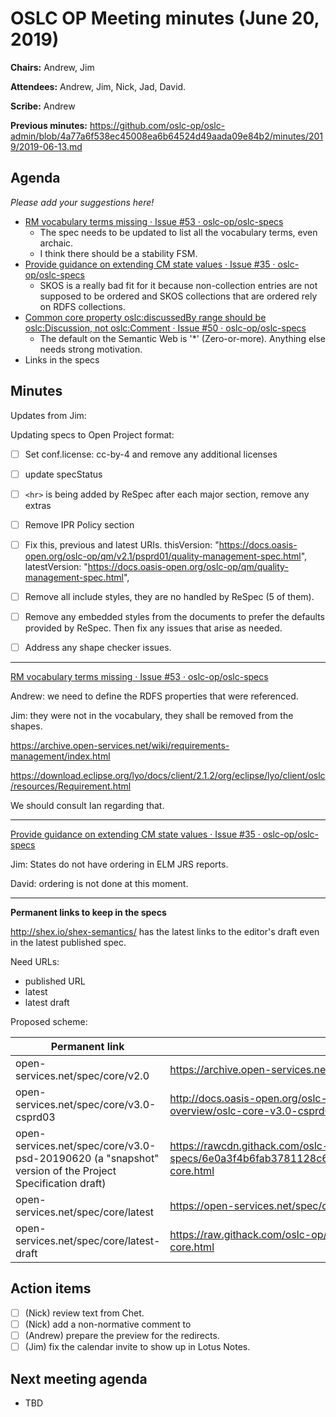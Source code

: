 # OSLC OP Meeting minutes (June 20, 2019)

**Chairs:** Andrew, Jim

**Attendees:** Andrew, Jim, Nick, Jad, David.

**Scribe:** Andrew

**Previous minutes:** https://github.com/oslc-op/oslc-admin/blob/4a77a6f538ec45008ea6b64524d49aada09e84b2/minutes/2019/2019-06-13.md

## Agenda

_Please add your suggestions here!_

- [RM vocabulary terms missing · Issue #53 · oslc-op/oslc-specs](https://github.com/oslc-op/oslc-specs/issues/53)
    - The spec needs to be updated to list all the vocabulary terms, even archaic.
    - I think there should be a stability FSM.
- [Provide guidance on extending CM state values · Issue #35 · oslc-op/oslc-specs](https://github.com/oslc-op/oslc-specs/issues/35)
    - SKOS is a really bad fit for it because non-collection entries are not supposed to be ordered and SKOS collections that are ordered rely on RDFS collections.
- [Common core property oslc:discussedBy range should be oslc:Discussion, not oslc:Comment · Issue #50 · oslc-op/oslc-specs](https://github.com/oslc-op/oslc-specs/issues/50#issuecomment-503166002)
    - The default on the Semantic Web is '*' (Zero-or-more). Anything else needs strong motivation.
- Links in the specs

## Minutes

Updates from Jim:

Updating specs to Open Project format:
- [ ] Set conf.license: cc-by-4 and remove any additional licenses

- [ ] update specStatus

- [ ] `<hr>` is being added by ReSpec after each major section, remove any extras

- [ ] Remove IPR Policy section

- [ ] Fix this, previous and latest URIs.
    thisVersion: "https://docs.oasis-open.org/oslc-op/qm/v2.1/psprd01/quality-management-spec.html",
    latestVersion: "https://docs.oasis-open.org/oslc-op/qm/quality-management-spec.html",

- [ ] Remove all include styles, they are no handled by ReSpec (5 of them).

- [ ] Remove any embedded styles from the documents to prefer the defaults provided by ReSpec. Then fix any issues that arise as needed.

- [ ] Address any shape checker issues.

---

[RM vocabulary terms missing · Issue #53 · oslc-op/oslc-specs](https://github.com/oslc-op/oslc-specs/issues/53)

Andrew: we need to define the RDFS properties that were referenced.

Jim: they were not in the vocabulary, they shall be removed from the shapes.

https://archive.open-services.net/wiki/requirements-management/index.html

https://download.eclipse.org/lyo/docs/client/2.1.2/org/eclipse/lyo/client/oslc/resources/Requirement.html

We should consult Ian regarding that.

---

[Provide guidance on extending CM state values · Issue #35 · oslc-op/oslc-specs](https://github.com/oslc-op/oslc-specs/issues/35)

Jim: States do not have ordering in ELM JRS reports.

David: ordering is not done at this moment.

---

**Permanent links to keep in the specs**

http://shex.io/shex-semantics/ has the latest links to the editor's draft even in the latest published spec.

Need URLs:

- published URL
- latest
- latest draft

Proposed scheme:

| Permanent link | Redirect |
| -------- | -------- |
| open-services.net/spec/core/v2.0     | https://archive.open-services.net/bin/view/Main/OslcCoreSpecification.html     |
| open-services.net/spec/core/v3.0-csprd03     | http://docs.oasis-open.org/oslc-core/oslc-core/v3.0/csprd03/part1-overview/oslc-core-v3.0-csprd03-part1-overview.html     |
| open-services.net/spec/core/v3.0-psd-20190620 (a "snapshot" version of the Project Specification draft)     | https://rawcdn.githack.com/oslc-op/oslc-specs/6e0a3f4b6fab3781128c6149f600609ba2c07c82/specs/core/oslc-core.html     |
| open-services.net/spec/core/latest     | https://open-services.net/spec/core/v3.0-csprd03     |
| open-services.net/spec/core/latest-draft     | https://raw.githack.com/oslc-op/oslc-specs/master/specs/core/oslc-core.html

## Action items

- [ ] (Nick) review text from Chet.
- [ ] (Nick) add a non-normative comment to 
- [ ] (Andrew) prepare the preview for the redirects.
- [ ] (Jim) fix the calendar invite to show up in Lotus Notes.

## Next meeting agenda

- TBD

